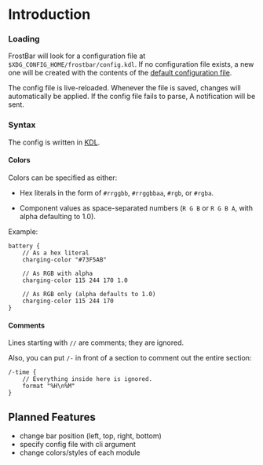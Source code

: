 # Introduction

### Loading

FrostBar will look for a configuration file at
`$XDG_CONFIG_HOME/frostbar/config.kdl`. If no configuration file exists, a new
one will be created with the contents of the [default configuration
file](https://github.com/Ind-E/FrostBar/blob/main/assets/default-config.kdl).

The config file is live-reloaded. Whenever the file is saved, changes will
automatically be applied. If the config file fails to parse, A notification
will be sent.

### Syntax

The config is written in [KDL](https://kdl.dev).

#### Colors

Colors can be specified as either:

- Hex literals in the form of `#rrggbb`, `#rrggbbaa`, `#rgb`, or `#rgba`.

- Component values as space-separated numbers (`R G B` or `R G B A`, with alpha
defaulting to 1.0).

Example:

```kdl
battery {
    // As a hex literal
    charging-color "#73F5AB"

    // As RGB with alpha
    charging-color 115 244 170 1.0

    // As RGB only (alpha defaults to 1.0)
    charging-color 115 244 170
}
```

#### Comments

Lines starting with `//` are comments; they are ignored.


Also, you can put `/-` in front of a section to comment out the entire section:

```kdl
/-time {
    // Everything inside here is ignored.
    format "%H\n%M"
}
```

## Planned Features
- change bar position (left, top, right, bottom)
- specify config file with cli argument
- change colors/styles of each module
